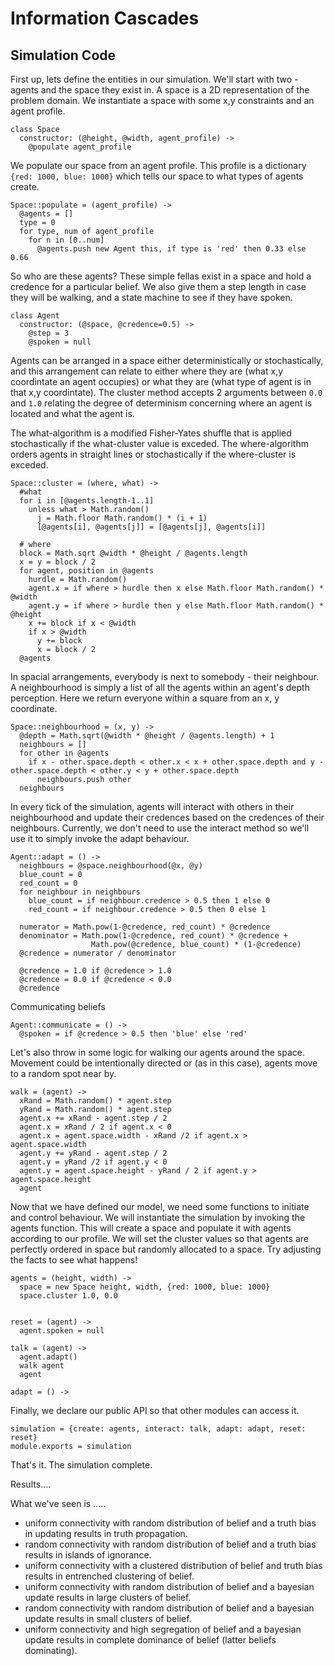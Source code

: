 # Information Cascades

## Simulation Code


First up, lets define the entities in our simulation.  We'll start with two - agents and the space they exist in.  A space is a 2D representation of the problem domain.  We instantiate a space with some x,y constraints and an agent profile.


    class Space
      constructor: (@height, @width, agent_profile) ->
        @populate agent_profile


We populate our space from an agent profile.  This profile is a dictionary `{red: 1000, blue: 1000}` which tells our space to what types of agents create.


    Space::populate = (agent_profile) ->
      @agents = []
      type = 0
      for type, num of agent_profile
        for n in [0..num]
          @agents.push new Agent this, if type is 'red' then 0.33 else 0.66


So who are these agents?  These simple fellas exist in a space and hold a credence for a particular belief.  We also give them a step length in case they will be walking, and a state machine to see if they have spoken.


    class Agent
      constructor: (@space, @credence=0.5) ->
        @step = 3
        @spoken = null


Agents can be arranged in a space either deterministically or stochastically, and this arrangement can relate to either where they are (what x,y coordintate an agent occupies) or what they are (what type of agent is in that x,y coordintate).  The cluster method accepts 2 arguments between `0.0` and `1.0` relating the degree of determinism concerning where an agent is located and what the agent is.

The what-algorithm is a modified Fisher-Yates shuffle that is applied stochastically if the what-cluster value is exceded.  The where-algorithm orders agents in straight lines or stochastically if the where-cluster is exceded.


    Space::cluster = (where, what) ->
      #what
      for i in [@agents.length-1..1]
        unless what > Math.random()
          j = Math.floor Math.random() * (i + 1)
          [@agents[i], @agents[j]] = [@agents[j], @agents[i]]

      # where
      block = Math.sqrt @width * @height / @agents.length
      x = y = block / 2
      for agent, position in @agents
        hurdle = Math.random()
        agent.x = if where > hurdle then x else Math.floor Math.random() * @width
        agent.y = if where > hurdle then y else Math.floor Math.random() * @height
        x += block if x < @width
        if x > @width 
          y += block
          x = block / 2
      @agents


In spacial arrangements, everybody is next to somebody - their neighbour.  A neighbourhood is simply a list of all the agents within an agent's depth perception.  Here we return everyone within a square from an x, y coordinate.


    Space::neighbourhood = (x, y) ->
      @depth = Math.sqrt(@width * @height / @agents.length) + 1
      neighbours = []
      for other in @agents
        if x - other.space.depth < other.x < x + other.space.depth and y - other.space.depth < other.y < y + other.space.depth
          neighbours.push other
      neighbours


In every tick of the simulation, agents will interact with others in their neighbourhood and update their credences based on the credences of their neighbours.  Currently, we don't need to use the interact method so we'll use it to simply invoke the adapt behaviour.

  
    Agent::adapt = () ->
      neighbours = @space.neighbourhood(@x, @y)
      blue_count = 0
      red_count = 0
      for neighbour in neighbours
        blue_count = if neighbour.credence > 0.5 then 1 else 0
        red_count = if neighbour.credence > 0.5 then 0 else 1

      numerator = Math.pow(1-@credence, red_count) * @credence
      denominator = Math.pow(1-@credence, red_count) * @credence +
                      Math.pow(@credence, blue_count) * (1-@credence)
      @credence = numerator / denominator

      @credence = 1.0 if @credence > 1.0
      @credence = 0.0 if @credence < 0.0
      @credence

      
Communicating beliefs


    Agent::communicate = () ->
      @spoken = if @credence > 0.5 then 'blue' else 'red'



Let's also throw in some logic for walking our agents around the space.  Movement could be intentionally directed or (as in this case), agents move to a random spot near by.


    walk = (agent) ->
      xRand = Math.random() * agent.step
      yRand = Math.random() * agent.step
      agent.x += xRand - agent.step / 2
      agent.x = xRand / 2 if agent.x < 0
      agent.x = agent.space.width - xRand /2 if agent.x > agent.space.width
      agent.y += yRand - agent.step / 2
      agent.y = yRand /2 if agent.y < 0
      agent.y = agent.space.height - yRand / 2 if agent.y > agent.space.height
      agent


Now that we have defined our model, we need some functions to initiate and control behaviour.  We will instantiate the simulation by invoking the agents function.  This will create a space and populate it with agents according to our profile.  We will set the cluster values so that agents are perfectly ordered in space but randomly allocated to a space.  Try adjusting the facts to see what happens! 


    agents = (height, width) ->
      space = new Space height, width, {red: 1000, blue: 1000}
      space.cluster 1.0, 0.0


    reset = (agent) ->
      agent.spoken = null 

    talk = (agent) ->
      agent.adapt()
      walk agent
      agent

    adapt = () ->


Finally, we declare our public API so that other modules can access it.

    
    simulation = {create: agents, interact: talk, adapt: adapt, reset: reset}
    module.exports = simulation


That's it. The simulation complete.


Results....


What we've seen is .....

- uniform connectivity with random distribution of belief and a truth bias in updating results in truth propagation.
- random connectivity with random distribution of belief and a truth bias results in islands of ignorance.
- uniform connectivity with a clustered distribution of belief and truth bias results in entrenched clustering of belief.
- uniform connectivity with random distribution of belief and a bayesian update results in large clusters of belief.
- random connectivity with random distribution of belief and a bayesian update results in small clusters of belief.
- uniform connectivity and high segregation of belief and a bayesian update results in complete dominance of belief (latter beliefs dominating).
